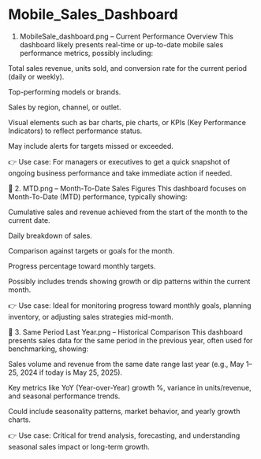 # Mobile_Sales_Dashboard
 1. MobileSale_dashboard.png – Current Performance Overview
This dashboard likely presents real-time or up-to-date mobile sales performance metrics, possibly including:

Total sales revenue, units sold, and conversion rate for the current period (daily or weekly).

Top-performing models or brands.

Sales by region, channel, or outlet.

Visual elements such as bar charts, pie charts, or KPIs (Key Performance Indicators) to reflect performance status.

May include alerts for targets missed or exceeded.

👉 Use case: For managers or executives to get a quick snapshot of ongoing business performance and take immediate action if needed.

📅 2. MTD.png – Month-To-Date Sales Figures
This dashboard focuses on Month-To-Date (MTD) performance, typically showing:

Cumulative sales and revenue achieved from the start of the month to the current date.

Daily breakdown of sales.

Comparison against targets or goals for the month.

Progress percentage toward monthly targets.

Possibly includes trends showing growth or dip patterns within the current month.

👉 Use case: Ideal for monitoring progress toward monthly goals, planning inventory, or adjusting sales strategies mid-month.

📆 3. Same Period Last Year.png – Historical Comparison
This dashboard presents sales data for the same period in the previous year, often used for benchmarking, showing:

Sales volume and revenue from the same date range last year (e.g., May 1–25, 2024 if today is May 25, 2025).

Key metrics like YoY (Year-over-Year) growth %, variance in units/revenue, and seasonal performance trends.

Could include seasonality patterns, market behavior, and yearly growth charts.

👉 Use case: Critical for trend analysis, forecasting, and understanding seasonal sales impact or long-term growth.

